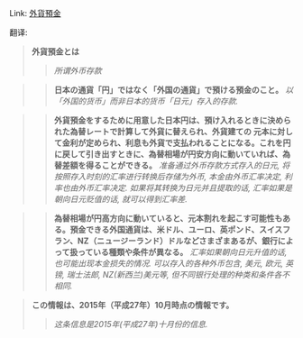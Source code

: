 Link: [外貨預金](https://www.shiruporuto.jp/public/data/vocabulary/yogo/k/gaika_yokin.html)

翻译:
> **外貨預金とは**
>> *所谓外币存款*

>> **日本の通貨「円」ではなく「外国の通貨」で預ける預金のこと。**
>> *以「外国的货币」而非日本的货币「日元」存入的存款.*

>> **外貨預金をするために用意した日本円は、預け入れるときに決められた為替レートで計算して外貨に替えられ、外貨建ての 元本に対して金利が定められ、利息も外貨で支払われることになる。これを円に戻して引き出すときに、為替相場が円安方向に動いていれば、為替差額を得ることができる。**
>> *准备通过外币存款方式存入的日元, 将按照存入时刻的汇率进行转换后存储为外币, 本金由外币汇率决定, 利率也由外币汇率决定. 如果将其转换为日元并且提取的话, 汇率如果是朝向日元贬值的话, 就可以得到汇率差.*

>> **為替相場が円高方向に動いていると、元本割れを起こす可能性もある。預金できる外国通貨は、米ドル、ユーロ、英ポンド、スイスフラン、NZ（ニュージーランド）ドルなどさまざまあるが、銀行によって扱っている種類や条件が異なる。**
>> *汇率如果朝向日元升值的话, 也可能出现本金损失的情况. 可以存入的各种外币包含, 美元, 欧元, 英镑, 瑞士法郎, NZ(新西兰)美元等, 但不同银行处理的种类和条件各不相同.*

> **この情報は、2015年（平成27年）10月時点の情報です。**
>> *这条信息是2015年(平成27年)十月份的信息.*